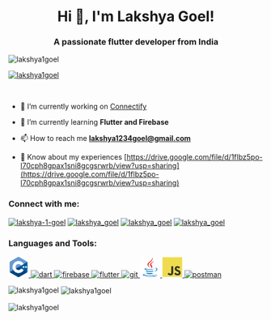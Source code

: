 <h1 align="center">Hi 👋, I'm Lakshya Goel!</h1>
<h3 align="center">A passionate flutter developer from India</h3>

<p align="left"> <img src="https://komarev.com/ghpvc/?username=lakshya1goel&label=Profile%20views&color=0e75b6&style=flat" alt="lakshya1goel" /> </p>

<p align="left"> <a href="https://github.com/ryo-ma/github-profile-trophy"><img src="https://github-profile-trophy.vercel.app/?username=lakshya1goel" alt="lakshya1goel" /></a> </p>

<p align="left"> <a href="https://twitter.com/" target="blank"><img src="https://img.shields.io/twitter/follow/?logo=twitter&style=for-the-badge" alt="" /></a> </p>

- 🔭 I’m currently working on [Connectify](https://github.com/lakshya1goel/Connectify)

- 🌱 I’m currently learning **Flutter and Firebase**

- 📫 How to reach me **lakshya1234goel@gmail.com**

- 📄 Know about my experiences [https://drive.google.com/file/d/1flbz5po-l70cph8gpax1sni8gcgsrwrb/view?usp=sharing](https://drive.google.com/file/d/1flbz5po-l70cph8gpax1sni8gcgsrwrb/view?usp=sharing)

<h3 align="left">Connect with me:</h3>
<p align="left">
<a href="https://linkedin.com/in/lakshya-1-goel" target="blank"><img align="center" src="https://raw.githubusercontent.com/rahuldkjain/github-profile-readme-generator/master/src/images/icons/Social/linked-in-alt.svg" alt="lakshya-1-goel" height="30" width="40" /></a>
<a href="https://www.codechef.com/users/lakshya_goel" target="blank"><img align="center" src="https://cdn.jsdelivr.net/npm/simple-icons@3.1.0/icons/codechef.svg" alt="lakshya_goel" height="30" width="40" /></a>
<a href="https://codeforces.com/profile/lakshya_goel" target="blank"><img align="center" src="https://raw.githubusercontent.com/rahuldkjain/github-profile-readme-generator/master/src/images/icons/Social/codeforces.svg" alt="lakshya_goel" height="30" width="40" /></a>
<a href="https://www.leetcode.com/lakshya_goel" target="blank"><img align="center" src="https://raw.githubusercontent.com/rahuldkjain/github-profile-readme-generator/master/src/images/icons/Social/leet-code.svg" alt="lakshya_goel" height="30" width="40" /></a>
</p>

<h3 align="left">Languages and Tools:</h3>
<p align="left"> <a href="https://www.w3schools.com/cpp/" target="_blank" rel="noreferrer"> <img src="https://raw.githubusercontent.com/devicons/devicon/master/icons/cplusplus/cplusplus-original.svg" alt="cplusplus" width="40" height="40"/> </a> <a href="https://dart.dev" target="_blank" rel="noreferrer"> <img src="https://www.vectorlogo.zone/logos/dartlang/dartlang-icon.svg" alt="dart" width="40" height="40"/> </a> <a href="https://firebase.google.com/" target="_blank" rel="noreferrer"> <img src="https://www.vectorlogo.zone/logos/firebase/firebase-icon.svg" alt="firebase" width="40" height="40"/> </a> <a href="https://flutter.dev" target="_blank" rel="noreferrer"> <img src="https://www.vectorlogo.zone/logos/flutterio/flutterio-icon.svg" alt="flutter" width="40" height="40"/> </a> <a href="https://git-scm.com/" target="_blank" rel="noreferrer"> <img src="https://www.vectorlogo.zone/logos/git-scm/git-scm-icon.svg" alt="git" width="40" height="40"/> </a> <a href="https://www.java.com" target="_blank" rel="noreferrer"> <img src="https://raw.githubusercontent.com/devicons/devicon/master/icons/java/java-original.svg" alt="java" width="40" height="40"/> </a> <a href="https://developer.mozilla.org/en-US/docs/Web/JavaScript" target="_blank" rel="noreferrer"> <img src="https://raw.githubusercontent.com/devicons/devicon/master/icons/javascript/javascript-original.svg" alt="javascript" width="40" height="40"/> </a> <a href="https://postman.com" target="_blank" rel="noreferrer"> <img src="https://www.vectorlogo.zone/logos/getpostman/getpostman-icon.svg" alt="postman" width="40" height="40"/> </a> </p>

<p><img align="left" src="https://github-readme-stats.vercel.app/api/top-langs?username=lakshya1goel&show_icons=true&locale=en&layout=compact" alt="lakshya1goel" /></p>

<p>&nbsp;<img align="center" src="https://github-readme-stats.vercel.app/api?username=lakshya1goel&show_icons=true&locale=en" alt="lakshya1goel" /></p>

<p><img align="center" src="https://github-readme-streak-stats.herokuapp.com/?user=lakshya1goel&" alt="lakshya1goel" /></p>
